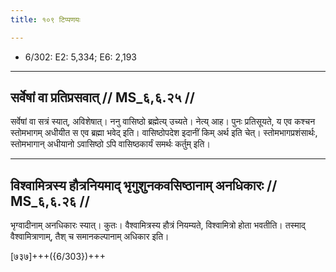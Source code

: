 ```yaml
---
title: १०९ टिप्पणयः

---
```

- 6/302: E2: 5,334; E6: 2,193

____________________________________________


## सर्वेषां वा प्रतिप्रसवात् // MS_६,६.२५ //

सर्वेषां वा सत्रं स्यात्, अविशेषात्। ननु वासिष्ठो ब्रह्मेत्य् उच्यते। नेत्य् आह। पुनः प्रतिसूयते, य एव कश्चन स्तोमभागम् अधीयीत स एव ब्रह्मा भवेद् इति। वासिष्ठोपदेश इदानीं किम् अर्थ इति चेत्। स्तोमभागप्रशंसार्थः, स्तोमभागान् अधीयानो ऽवासिष्ठो ऽपि वासिष्ठकार्यं समर्थः कर्तुम् इति।


____________________________________________


## विश्वामित्रस्य हौत्रनियमाद् भृगुशुनकवसिष्ठानाम् अनधिकारः // MS_६,६.२६ //

भृग्वादीनाम् अनधिकारः स्यात्। कुतः। वैश्वामित्रस्य हौत्रं नियम्यते, विश्वामित्रो होता भवतीति। तस्माद् वैश्वामित्राणाम्, तैश् च समानकल्पानाम् अधिकार इति।

[७३७]+++({6/303})+++
